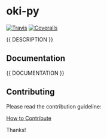 # oki-py

[![Travis](https://img.shields.io/travis/okfn/oki-py.svg)](https://travis-ci.org/okfn/oki-py)
[![Coveralls](http://img.shields.io/coveralls/okfn/oki-py.svg?branch=master)](https://coveralls.io/r/okfn/oki-py?branch=master)

{{ DESCRIPTION }}

## Documentation

{{ DOCUMENTATION }}

## Contributing

Please read the contribution guideline:

[How to Contribute](CONTRIBUTING.md)

Thanks!

